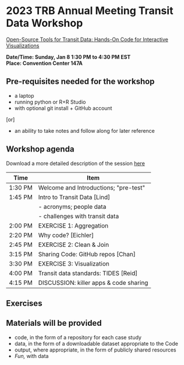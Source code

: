 # 2023 TRB Annual Meeting Transit Data Workshop

[Open-Source Tools for Transit Data: Hands-On Code for Interactive Visualizations](https://annualmeeting.mytrb.org/OnlineProgram/Details/18922)

**Date/Time: Sunday, Jan 8 1:30 PM to 4:30 PM EST**  
**Place: Convention Center 147A**

## Pre-requisites needed for the workshop  

* a laptop
* running python or R+R Studio  
* with optional git install + GitHub account

[or]  

* an ability to take notes and follow along for later reference

## Workshop agenda  

Download a more detailed description of the session [here](workshop_files/AP090-TRBAM-workshop-propo-Jun2021.pdf)

| **Time** | **Item**                                       |
| -------- | ---------------------------------------------- |
| 1:30 PM  | Welcome and  Introductions; "pre-test"         |
| 1:45 PM  | Intro to Transit Data [Lind]					|
|		   |	- acronyms; people data						|
|		   | 	- challenges with transit data				|
| 2:00 PM  | EXERCISE 1: Aggregation		                |
| 2:20 PM  | Why code? [Eichler]							|
| 2:45 PM  | EXERCISE 2: Clean & Join						|
| 3:15 PM  | Sharing Code: GitHub repos [Chan]				|
| 3:30 PM  | EXERCISE 3: Visualization						|
| 4:00 PM  | Transit data standards: TIDES [Reid]			|
| 4:15 PM  | DISCUSSION: killer apps & code sharing			|

## Exercises

## Materials will be provided  

 * code, in the form of a repository for each case study
 * data, in the form of a downloadable dataset appropriate to the Code
 * output, where appropriate, in the form of publicly shared resources
 * _Fun,_ with data
